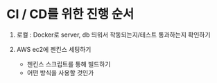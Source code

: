 # CI / CD를 위한 진행 순서

1. 로컬 : Docker로 server, db 띄워서 작동되는지/테스트 통과하는지 확인하기


2. AWS ec2에 젠킨스 세팅하기
    - 젠킨스 스크립트를 통해 빌드하기
    - 어떤 방식을 사용할 것인가